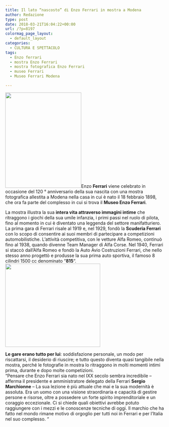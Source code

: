 ```yaml
---
title: Il lato “nascosto” di Enzo Ferrari in mostra a Modena
author: Redazione
type: post
date: 2018-03-21T16:04:22+00:00
url: /?p=8197
colormag_page_layout:
  - default_layout
categories:
  - CULTURA E SPETTACOLO
tags:
  - Enzo ferrari
  - mostra Enzo Ferrari
  - mostra fotografica Enzo Ferrari
  - museo Ferrari
  - Museo Ferrari Modena

---
```

<img decoding="async" loading="lazy" class="size-medium wp-image-8200 alignleft" src="https://progressonline.it/wp-content/uploads/2018/03/image-1195120-galleryV9-ztnd-1195120-240x300.jpg" alt="" width="240" height="300" />Enzo **Ferrari** viene celebrato in occasione del 120 ° anniversario della sua nascita con una mostra fotografica allestita a Modena nella casa in cui è nato il 18 febbraio 1898, che ora fa parte del complesso in cui si trova il **Museo Enzo Ferrari**.

La mostra illustra la sua **intera vita attraverso immagini intime** che ritraggono i giochi della sua umile infanzia, i primi passi nel ruolo di pilota, fino al momento in cui è diventato una leggenda del settore manifatturiero. La prima gara di Ferrari risale al 1919 e, nel 1929, fondò la **Scuderia Ferrari** con lo scopo di consentire ai suoi membri di partecipare a competizioni automobilistiche. L&#8217;attività competitiva, con le vetture Alfa Romeo, continuò fino al 1938, quando divenne Team Manager di Alfa Corse. Nel 1940, Ferrari si staccò dall&#8217;Alfa Romeo e fondò la Auto Avio Costruzioni Ferrari, che nello stesso anno progettò e produsse la sua prima auto sportiva, il famoso 8 cilindri 1500 cc denominato &#8220;**815**&#8220;.<img decoding="async" loading="lazy" class="size-medium wp-image-8199 alignright" src="https://progressonline.it/wp-content/uploads/2018/03/image-4-300x262.jpg" alt="" width="300" height="262" />

**Le gare erano tutto per lui**: soddisfazione personale, un modo per riscattarsi, il desiderio di riuscire; e tutto questo diventa quasi tangibile nella mostra, perché le fotografie in mostra lo ritraggono in molti momenti intimi prima, durante e dopo molte competizioni.  
&#8220;Pensare che Enzo Ferrari sia nato nel IXX secolo sembra incredibile &#8211; afferma il presidente e amministratore delegato della Ferrari **Sergio Marchionne** &#8211; La sua lezione è più attuale che mai e la sua modernità è assoluta. Era un uomo con una visione straordinaria e capacità di gestire persone e risorse, oltre a possedere un forte spirito imprenditoriale e un coraggio eccezionale. Ci si chiede quali obiettivi avrebbe potuto raggiungere con i mezzi e le conoscenze tecniche di oggi. Il marchio che ha fatto nel mondo rimane motivo di orgoglio per tutti noi in Ferrari e per l&#8217;Italia nel suo complesso. &#8220;